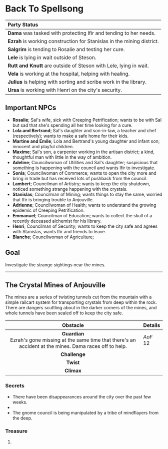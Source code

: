 # Back To Spellsong


| Party Status |
|:--- |
| **Dama** was tasked with protecting Ifir and tending to her needs. |
| **Ezrah** is working construction for Stanislas in the mining district. |
| **Salgrim** is tending to Rosalie and testing her cure. |
| **Lele** is lying in wait outside of Steson. |
| **Rutt and Knutt** are outside of Steson with Lele, lying in wait. |
| **Vela** is working at the hospital, helping with healing. |
| **Julius** is helping with sorting and scribe work in the library. |
| **Ursa** is working with Henri on the city's security. |

## Important NPCs
- **Rosalie**; Sal's wife, sick with Creeping Petrification; wants to be with Sal but sad that she's spending all her time looking for a cure.
- **Lola and Bertrand**; Sal's daughter and son-in-law, a teacher and chef (respectively); wants to make a safe home for their kids.
- **Martine and Emile**; Lola and Bertrand's young daughter and infant son; innocent and playful children.
- **Maxime**; Sal's son, a carpenter working in the artisan district; a kind, thoughtful man with little in the way of ambition.
- **Adeline**; Councilwoman of Utilities and Sal's daughter; suspicious that something is happening with the council and wants Ifir to investigate.
- **Sonia**; Councilwoman of Commerce; wants to open the city more and bring in trade but has received lots of pushback from the council.
- **Lambert**; Councilman of Artistry; wants to keep the city shutdown, noticed something strange happening with the crystals.
- **Stanislas**; Councilman of Mining; wants things to stay the same, worried that Ifir is bringing trouble to Anjouville.
- **Adrienne**; Councilwoman of Health; wants to understand the growing epidemic of Creeping Petrification.
- **Emmanuel**; Councilman of Education; wants to collect the skull of a recently deceased alchemist for his library.
- **Henri**; Councilman of Security; wants to keep the city safe and agrees with Stanislas, wants Ifir and friends to leave.
- **Blanche**; Councilwoman of Agriculture; 

## Goal
Investigate the strange sightings near the mines.

---

## The Crystal Mines of Anjouville
The mines are a series of twisting tunnels cut from the mountain with a simple railcart system for transporting crystals from deep within the rock. There are dangers scuttling about in the darker corners of the mines, and whole tunnels have been sealed off to keep the city safe.

| Obstacle | Details |
|:---:|:--- |
| **Guardian**<br/>Ezrah's gone missing at the same time that there's an accident at the mines. Dama races off to help. | _AoF_ 12 |
| **Challenge**<br/> |  |
| **Twist**<br/> |  |
| **Climax**<br/> |  |

### Secrets

- There have been disappearances around the city over the past few weeks.
- 
- The gnome council is being manipulated by a tribe of mindflayers from the deep.

### Treasure

1. 
